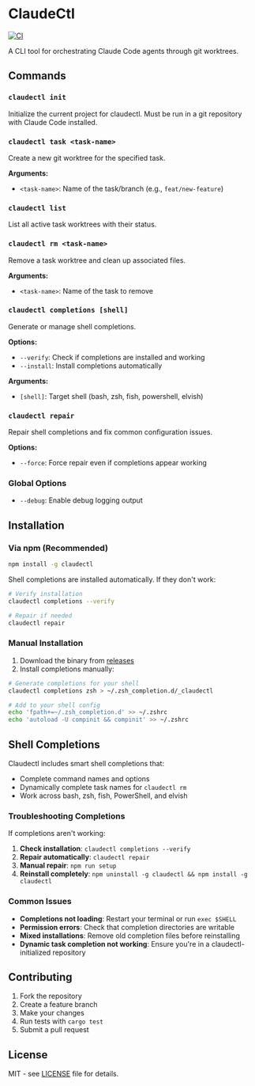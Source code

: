 # ClaudeCtl

[![CI](https://github.com/your-org/claudectl/workflows/CI/badge.svg)](https://github.com/your-org/claudectl/actions)

A CLI tool for orchestrating Claude Code agents through git worktrees.

## Commands

### `claudectl init`

Initialize the current project for claudectl. Must be run in a git repository with Claude Code installed.

### `claudectl task <task-name>`

Create a new git worktree for the specified task.

**Arguments:**
- `<task-name>`: Name of the task/branch (e.g., `feat/new-feature`)

### `claudectl list`

List all active task worktrees with their status.

### `claudectl rm <task-name>`

Remove a task worktree and clean up associated files.

**Arguments:**
- `<task-name>`: Name of the task to remove

### `claudectl completions [shell]`

Generate or manage shell completions.

**Options:**
- `--verify`: Check if completions are installed and working
- `--install`: Install completions automatically

**Arguments:**
- `[shell]`: Target shell (bash, zsh, fish, powershell, elvish)

### `claudectl repair`

Repair shell completions and fix common configuration issues.

**Options:**
- `--force`: Force repair even if completions appear working

### Global Options

- `--debug`: Enable debug logging output

## Installation

### Via npm (Recommended)

```bash
npm install -g claudectl
```

Shell completions are installed automatically. If they don't work:

```bash
# Verify installation
claudectl completions --verify

# Repair if needed
claudectl repair
```

### Manual Installation

1. Download the binary from [releases](https://github.com/your-org/claudectl/releases)
2. Install completions manually:

```bash
# Generate completions for your shell
claudectl completions zsh > ~/.zsh_completion.d/_claudectl

# Add to your shell config
echo 'fpath+=~/.zsh_completion.d' >> ~/.zshrc
echo 'autoload -U compinit && compinit' >> ~/.zshrc
```

## Shell Completions

Claudectl includes smart shell completions that:

- Complete command names and options
- Dynamically complete task names for `claudectl rm`
- Work across bash, zsh, fish, PowerShell, and elvish

### Troubleshooting Completions

If completions aren't working:

1. **Check installation**: `claudectl completions --verify`
2. **Repair automatically**: `claudectl repair`
3. **Manual repair**: `npm run setup`
4. **Reinstall completely**: `npm uninstall -g claudectl && npm install -g claudectl`

### Common Issues

- **Completions not loading**: Restart your terminal or run `exec $SHELL`
- **Permission errors**: Check that completion directories are writable
- **Mixed installations**: Remove old completion files before reinstalling
- **Dynamic task completion not working**: Ensure you're in a claudectl-initialized repository

## Contributing

1. Fork the repository
2. Create a feature branch
3. Make your changes
4. Run tests with `cargo test`
5. Submit a pull request

## License

MIT - see [LICENSE](LICENSE) file for details.